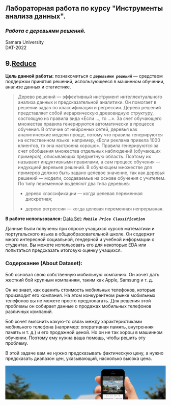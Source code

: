 
## Лабораторная работа по курсу "Инструменты анализа данных".<br/>
### *Работа с деревьями решений.* <br/>
Samara University <br/>
DAT-2022

## 9.[Reduce](https://github.com/Dark-MonkGI/Data_Analysis_Tools_SAMARA_UNIVERSITY/blob/main/9.%20Reduce/DAT_6131-010402D_Griaznov_I_LW9.ipynb)
**Цель данной работы:** познакомиться с  ***`деревьями решений`*** —  средством поддержки принятия решений, использующееся в машинном обучении, анализе данных и статистике.

> Дерево решений — эффективный инструмент интеллектуального анализа данных и предсказательной аналитики. Он помогает в решении задач по классификации и регрессии.
> Дерево решений представляет собой иерархическую древовидную структуру, состоящую из правила вида «Если …, то ...». За счет обучающего множества правила генерируются автоматически в процессе обучения.
> В отличие от нейронных сетей, деревья как аналитические модели проще, потому что правила генерируются на естественном языке: например, «Если реклама привела 1000 клиентов, то она настроена хорошо».
> Правила генерируются за счет обобщения множества отдельных наблюдений (обучающих примеров), описывающих предметную область. Поэтому их называют индуктивными правилами, а сам процесс обучения — индукцией деревьев решений.
> В обучающем множестве для примеров должно быть задано целевое значение, так как деревья решений — модели, создаваемые на основе обучения с учителем. По типу переменной выделяют два типа деревьев:
>   - дерево классификации — когда целевая переменная дискретная;
>
>  - дерево регрессии — когда целевая переменная непрерывная. <br/>
 

**В работе использовался:** 
[Data Set](https://www.kaggle.com/datasets/iabhishekofficial/mobile-price-classification?select=test.csv): ***`Mobile Price Classification`***  <br/>

Данные были получены при опросе учащихся курсов математики и португальского языка в общеобразовательной школе.
Он содержит много интересной социальной, гендерной и учебной информации о студентах.
Вы можете использовать его для некоторых EDA или попытаться предсказать итоговую оценку учащихся. 

### Содержание (About Dataset):

Боб основал свою собственную мобильную компанию. Он хочет дать жесткий бой крупным компаниям, таким как Apple, Samsung и т. д.

Он не знает, как оценить стоимость мобильных телефонов, которые производит его компания. На этом конкурентном рынке мобильных телефонов вы не можете просто предполагать. Для решения этой проблемы он собирает данные о продажах мобильных телефонов различных компаний.

Боб хочет выяснить какую-то связь между характеристиками мобильного телефона (например: оперативная память, внутренняя память и т. д.) и его продажной ценой. Но он не так хорош в машинном обучении. Поэтому ему нужна ваша помощь, чтобы решить эту проблему.

В этой задаче вам не нужно предсказывать фактическую цену, а нужно предсказать диапазон цен, указывающий, насколько высока цена. 

![logo](https://github.com/Dark-MonkGI/Data_Analysis_Tools_SAMARA_UNIVERSITY/blob/main/9.%20Reduce/dataset-cover.jpg)

